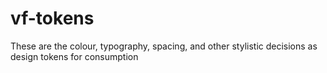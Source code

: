 # vf-tokens
These are the colour, typography, spacing, and other stylistic decisions as design tokens for consumption
